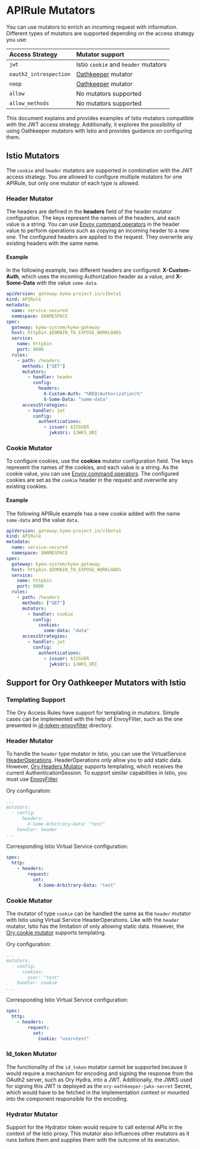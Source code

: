 # APIRule Mutators

You can use mutators to enrich an incoming request with information. Different types of mutators are supported depending on the access strategy you use:

| Access Strategy        | Mutator support                                                           |
|:-----------------------|:--------------------------------------------------------------------------|
| `jwt`                  | Istio `cookie` and `header` mutators                                      |
| `oauth2_introspection` | [Oathkeeper](https://www.ory.sh/docs/oathkeeper/pipeline/mutator) mutator |
| `noop`                 | [Oathkeeper](https://www.ory.sh/docs/oathkeeper/pipeline/mutator) mutator |
| `allow`                | No mutators supported                                                     |
| `allow_methods`        | No mutators supported                                                     |

This document explains and provides examples of Istio mutators compatible with the JWT access strategy. Additionally, it explores the possibility of using Oathkeeper mutators with Istio and provides guidance on configuring them.

## Istio Mutators
The `cookie` and `header` mutators are supported in combination with the JWT access strategy. You are allowed to configure multiple mutators for one APIRule, but only one mutator of each type is allowed.

### Header Mutator
The headers are defined in the **headers** field of the header mutator configuration. The keys represent the names of the headers, and each value is a string. You can use [Envoy command operators](https://www.envoyproxy.io/docs/envoy/latest/configuration/observability/access_log/usage#command-operators) in the header value to perform operations such as copying an incoming header to a new one. The configured headers are applied to the request. They overwrite any existing headers with the same name.

#### Example

In the following example, two different headers are configured: **X-Custom-Auth**, which uses the incoming Authorization header as a value, and **X-Some-Data** with the value `some-data`.

```yaml
apiVersion: gateway.kyma-project.io/v1beta1
kind: APIRule
metadata:
  name: service-secured
  namespace: $NAMESPACE
spec:
  gateway: kyma-system/kyma-gateway
  host: httpbin.$DOMAIN_TO_EXPOSE_WORKLOADS
  service:
    name: httpbin
    port: 8000
  rules:
    - path: /headers
      methods: ["GET"]
      mutators:
        - handler: header
          config:
            headers:
              X-Custom-Auth: "%REQ(Authorization)%"
              X-Some-Data: "some-data"
      accessStrategies:
        - handler: jwt
          config:
            authentications:
              - issuer: $ISSUER
                jwksUri: $JWKS_URI
```

### Cookie Mutator
To configure cookies, use the **cookies** mutator configuration field. The keys represent the names of the cookies, and each value is a string. As the cookie value, you can use [Envoy command operators](https://www.envoyproxy.io/docs/envoy/latest/configuration/observability/access_log/usage#command-operators). The configured cookies are set as the `cookie` header in the request and overwrite any existing cookies.

#### Example

The following APIRule example has a new cookie added with the name `some-data` and the value `data`.

```yaml
apiVersion: gateway.kyma-project.io/v1beta1
kind: APIRule
metadata:
  name: service-secured
  namespace: $NAMESPACE
spec:
  gateway: kyma-system/kyma-gateway
  host: httpbin.$DOMAIN_TO_EXPOSE_WORKLOADS
  service:
    name: httpbin
    port: 8000
  rules:
    - path: /headers
      methods: ["GET"]
      mutators:
        - handler: cookie
          config:
            cookies:
              some-data: "data"
      accessStrategies:
        - handler: jwt
          config:
            authentications:
              - issuer: $ISSUER
                jwksUri: $JWKS_URI
```

## Support for Ory Oathkeeper Mutators with Istio

### Templating Support

The Ory Access Rules have support for templating in mutators. Simple cases can be implemented with the help of EnvoyFilter, such as the one presented in [id-token-envoyfilter](id-token-envoyfilter) directory.

### Header Mutator

To handle the `header` type mutator in Istio, you can use the VirtualService [HeaderOperations](https://istio.io/latest/docs/reference/config/networking/virtual-service/#Headers-HeaderOperations). HeaderOperations only allow you to add static data. However, [Ory Headers Mutator](https://www.ory.sh/docs/oathkeeper/pipeline/mutator#headers) supports templating, which receives the current AuthenticationSession. To support similar capabilities in Istio, you must use [EnvoyFilter](https://istio.io/latest/docs/reference/config/networking/envoy-filter/).

Ory configuration:

```yaml
...
mutators:
  - config:
      headers:
        X-Some-Arbitrary-Data: "test"
    handler: header
...
```

Corresponding Istio Virtual Service configuration:

```yaml
spec:
  http:
    - headers:
        request:
          set:
            X-Some-Arbitrary-Data: "test"
```

### Cookie Mutator

The mutator of type `cookie` can be handled the same as the `header` mutator with Istio using Virtual Service HeaderOperations. Like with the `header` mutator, Istio has the limitation of only allowing static data. However, the [Ory cookie mutator](https://www.ory.sh/docs/oathkeeper/pipeline/mutator#cookie) supports templating.

Ory configuration:

```yaml
...
mutators:
  - config:
      cookies:
        user: "test"
    handler: cookie
...
```

Corresponding Istio Virtual Service configuration:

```yaml
spec:
  http:
    - headers:
        request:
          set:
            Cookie: "user=test"
```

### Id_token Mutator

The functionality of the `id_token` mutator cannot be supported because it would require a mechanism for encoding and signing the response from the OAuth2 server, such as Ory Hydra, into a JWT. 
Additionally, the JWKS used for signing this JWT is deployed as the `ory-oathkeeper-jwks-secret` Secret, which would have to be fetched in the implementation context or mounted into the component responsible for the encoding.

### Hydrator Mutator

Support for the Hydrator token would require to call external APIs in the context of the Istio proxy. This mutator also influences other mutators as it runs before them and supplies them with the outcome of its execution.
